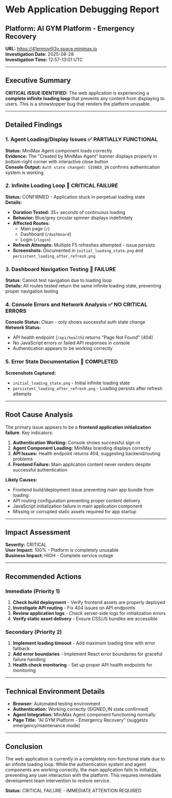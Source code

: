 # Web Application Debugging Report
## Platform: AI GYM Platform - Emergency Recovery
**URL:** https://41ermovtlj3y.space.minimax.io  
**Investigation Date:** 2025-08-28  
**Investigation Time:** 12:57-13:01 UTC  

---

## Executive Summary

**CRITICAL ISSUE IDENTIFIED:** The web application is experiencing a **complete infinite loading loop** that prevents any content from displaying to users. This is a showstopper bug that renders the platform unusable.

---

## Detailed Findings

### 1. Agent Loading/Display Issues ✅ PARTIALLY FUNCTIONAL

**Status:** MiniMax Agent component loads correctly  
**Evidence:** The "Created by MiniMax Agent" banner displays properly in bottom-right corner with interactive close button  
**Console Output:** `Auth state changed: SIGNED_IN` confirms authentication system is working  

### 2. Infinite Loading Loop 🔴 CRITICAL FAILURE

**Status:** CONFIRMED - Application stuck in perpetual loading state  
**Details:**
- **Duration Tested:** 35+ seconds of continuous loading
- **Behavior:** Blue/grey circular spinner displays indefinitely
- **Affected Routes:** 
  - Main page (`/`)
  - Dashboard (`/dashboard`) 
  - Login (`/login`)
- **Refresh Attempts:** Multiple F5 refreshes attempted - issue persists
- **Screenshots:** Documented in `initial_loading_state.png` and `persistent_loading_after_refresh.png`

### 3. Dashboard Navigation Testing 🔴 FAILURE

**Status:** Cannot test navigation due to loading loop  
**Details:** All routes tested return the same infinite loading state, preventing proper navigation testing

### 4. Console Errors and Network Analysis ✅ NO CRITICAL ERRORS

**Console Status:** Clean - only shows successful auth state change  
**Network Status:** 
- API health endpoint (`/api/health`) returns "Page Not Found" (404)
- No JavaScript errors or failed API responses in console
- Authentication appears to be working correctly

### 5. Error State Documentation 📸 COMPLETED

**Screenshots Captured:**
- `initial_loading_state.png` - Initial infinite loading state
- `persistent_loading_after_refresh.png` - Loading persists after refresh attempts

---

## Root Cause Analysis

The primary issue appears to be a **frontend application initialization failure**. Key indicators:

1. **Authentication Working:** Console shows successful sign-in
2. **Agent Component Loading:** MiniMax branding displays correctly  
3. **API Issues:** Health endpoint returns 404, suggesting backend/routing problems
4. **Frontend Failure:** Main application content never renders despite successful authentication

**Likely Causes:**
- Frontend build/deployment issue preventing main app bundle from loading
- API routing configuration preventing proper content delivery
- JavaScript initialization failure in main application component
- Missing or corrupted static assets required for app startup

---

## Impact Assessment

**Severity:** CRITICAL  
**User Impact:** 100% - Platform is completely unusable  
**Business Impact:** HIGH - Complete service outage

---

## Recommended Actions

### Immediate (Priority 1)
1. **Check build deployment** - Verify frontend assets are properly deployed
2. **Investigate API routing** - Fix 404 issues on API endpoints
3. **Review application logs** - Check server-side logs for initialization errors
4. **Verify static asset delivery** - Ensure CSS/JS bundles are accessible

### Secondary (Priority 2)  
1. **Implement loading timeout** - Add maximum loading time with error fallback
2. **Add error boundaries** - Implement React error boundaries for graceful failure handling
3. **Health check monitoring** - Set up proper API health endpoints for monitoring

---

## Technical Environment Details

- **Browser:** Automated testing environment
- **Authentication:** Working correctly (SIGNED_IN state confirmed)
- **Agent Integration:** MiniMax Agent component functioning normally
- **Page Title:** "AI GYM Platform - Emergency Recovery" (suggests emergency/maintenance mode)

---

## Conclusion

The web application is currently in a completely non-functional state due to an infinite loading loop. While the authentication system and agent components are working correctly, the main application fails to initialize, preventing any user interaction with the platform. This requires immediate development team intervention to restore service.

**Status:** CRITICAL FAILURE - IMMEDIATE ATTENTION REQUIRED